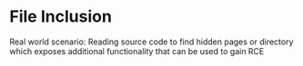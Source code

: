 # File Inclusion

Real world scenario: Reading source code to find hidden pages or directory which exposes additional functionality that can be used to gain RCE